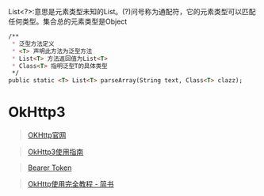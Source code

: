 List<?>:意思是元素类型未知的List。(?)问号称为通配符，它的元素类型可以匹配任何类型。集合总的元素类型是Object

```markdown
/**
 * 泛型方法定义
 * <T> 声明此方法为泛型方法
 * List<T> 方法返回值为List<T>
 * Class<T> 指明泛型T的具体类型
 */
public static <T> List<T> parseArray(String text, Class<T> clazz);
```

# OkHttp3

> [OKHttp官网](http://square.github.io/okhttp/)

> [OkHttp3使用指南](http://www.qingpingshan.com/rjbc/az/110232.html)

> [Bearer Token](http://www.haomou.net/2014/08/13/2014_bare_token/)

> [OkHttp使用完全教程 - 简书](http://www.jianshu.com/p/ca8a982a116b)